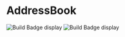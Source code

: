 # AddressBook
![Build Badge display](https://github.com/SaadEidGit/AddressBook/actions/workflows/maven.yaml/badge.svg)
![Build Badge display](https://github.com/github/docs/actions/workflows/maven.yml/badge.svg)

